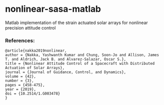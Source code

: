 # nonlinear-sasa-matlab
Matlab implementation of the strain actuated solar arrays for nonlinear precision attitude control


### References:
```
@article{nakka2019nonlinear,
author = {Nakka, Yashwanth Kumar and Chung, Soon-Jo and Allison, James T. and Aldrich, Jack B. and Alvarez-Salazar, Oscar S.},
title = {Nonlinear Attitude Control of a Spacecraft with Distributed Actuation of Solar Arrays},
journal = {Journal of Guidance, Control, and Dynamics},
volume = {42},
number = {3},
pages = {458-475},
year = {2019},
doi = {10.2514/1.G003478}
}

```
